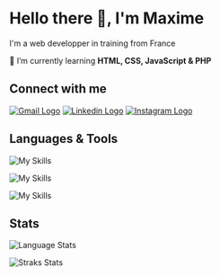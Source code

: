 # Hello there 👋, I'm Maxime
I'm a web developper in training from France</h3>
<!-- <img align="right" alt="Coding" width="400" src="https://upload.wikimedia.org/wikipedia/commons/6/6f/Programming123najra.gif"> -->

🌱 I’m currently learning **HTML, CSS, JavaScript & PHP**


## Connect with me

<a href="mailto:futterermaxime@gmail.com" target="blank"><img src="https://img.shields.io/badge/Gmail-D14836?style=for-the-badge&logo=gmail&logoColor=white" alt="Gmail Logo"/></a>
<a href="https://linkedin.com/in/maxime-futterer-19a7b5263/" target="blank"><img src="https://img.shields.io/badge/LinkedIn-0077B5?style=for-the-badge&logo=linkedin&logoColor=white" alt="Linkedin Logo"/></a>
<a href="https://instagram.com/futrr_" target="blank"><img src="https://img.shields.io/badge/Instagram-E4405F?style=for-the-badge&logo=instagram&logoColor=white" alt="Instagram Logo"/></a>


## Languages & Tools

![My Skills](https://skillicons.dev/icons?i=windows,vscode,github,docker&perline=5)

![My Skills](https://skillicons.dev/icons?i=html,css,js,bootstrap,figma&perline=5)

![My Skills](https://skillicons.dev/icons?i=php,mysql&perline=5)


## Stats

<p><img src="https://github-readme-stats.vercel.app/api/top-langs?username=futrr&show_icons=true&locale=en&layout=donut&theme=transparent" alt="Language Stats" /></p>

<p><img src="https://github-readme-streak-stats.herokuapp.com/?user=futrr&theme=transparent" alt="Straks Stats" /></p>
